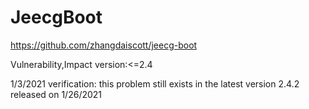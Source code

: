 # JeecgBoot
https://github.com/zhangdaiscott/jeecg-boot

Vulnerability,Impact version:<=2.4

1/3/2021 verification:
this problem still exists in the latest version 2.4.2 released on 1/26/2021
